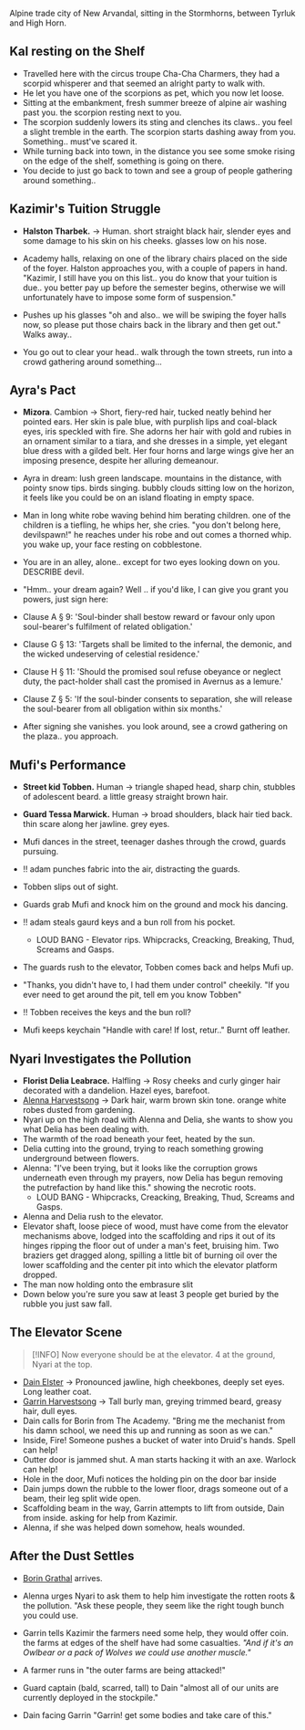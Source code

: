 
Alpine trade city of New Arvandal, sitting in the Stormhorns, between Tyrluk and High Horn. 
## Kal resting on the Shelf
- Travelled here with the circus troupe Cha-Cha Charmers, they had a scorpid whisperer and that seemed an alright party to walk with. 
- He let you have one of the scorpions as pet, which you now let loose.
- Sitting at the embankment, fresh summer breeze of alpine air washing past you. the scorpion resting next to you. 
- The scorpion suddenly lowers its sting and clenches its claws.. you feel a slight tremble in the earth. The scorpion starts dashing away from you. Something.. must've scared it.
- While turning back into town, in the distance you see some smoke rising on the edge of the shelf, something is going on there.
- You decide to just go back to town and see a group of people gathering around something..

## Kazimir's Tuition Struggle
- **Halston Tharbek.** -> Human. short straight black hair, slender eyes and some damage to his skin on his cheeks. glasses low on his nose.

- Academy halls, relaxing on one of the library chairs placed on the side of the foyer. Halston approaches you, with a couple of papers in hand. "Kazimir, I still have you on this list.. you do know that your tuition is due.. you better pay up before the semester begins, otherwise we will unfortunately have to impose some form of suspension." 
- Pushes up his glasses "oh and also.. we will be swiping the foyer halls now, so please put those chairs back in the library and then get out." Walks away..
- You go out to clear your head.. walk through the town streets, run into a crowd gathering around something... 

## Ayra's Pact
- **Mizora**. Cambion -> Short, fiery-red hair, tucked neatly behind her pointed ears. Her skin is pale blue, with purplish lips and coal-black eyes, iris speckled with fire. She adorns her hair with gold and rubies in an ornament similar to a tiara, and she dresses in a simple, yet elegant blue dress with a gilded belt. Her four horns and large wings give her an imposing presence, despite her alluring demeanour.

- Ayra in dream: lush green landscape. mountains in the distance, with pointy snow tips. birds singing. bubbly clouds sitting low on the horizon, it feels like you could be on an island floating in empty space. 
- Man in long white robe waving behind him berating children. one of the children is a tiefling, he whips her, she cries. "you don't belong here, devilspawn!" he reaches under his robe and out comes a thorned whip. you wake up, your face resting on cobblestone.
- You are in an alley, alone.. except for two eyes looking down on you. DESCRIBE devil.
- "Hmm.. your dream again? Well .. if you'd like, I can give you grant you powers, just sign here:
- Clause A § 9: 'Soul-binder shall bestow reward or favour only upon soul-bearer's fulfilment of related obligation.'  
- Clause G § 13: 'Targets shall be limited to the infernal, the demonic, and the wicked undeserving of celestial residence.'  
- Clause H § 11: 'Should the promised soul refuse obeyance or neglect duty, the pact-holder shall cast the promised in Avernus as a lemure.'  
- Clause Z § 5: 'If the soul-binder consents to separation, she will release the soul-bearer from all obligation within six months.'
- After signing she vanishes. you look around, see a crowd gathering on the plaza.. you approach. 

## Mufi's Performance
- **Street kid Tobben.** Human -> triangle shaped head, sharp chin, stubbles of adolescent beard. a little greasy straight brown hair.
- **Guard Tessa Marwick.** Human -> broad shoulders, black hair tied back. thin scare along her jawline. grey eyes.

- Mufi dances in the street, teenager dashes through the crowd, guards pursuing.
- !! adam punches fabric into the air, distracting the guards.
- Tobben slips out of sight.
- Guards grab Mufi and knock him on the ground and mock his dancing. 
- !! adam steals gaurd keys and a bun roll from his pocket. 
  - LOUD BANG - Elevator rips. Whipcracks, Creacking, Breaking, Thud, Screams and Gasps.
- The guards rush to the elevator, Tobben comes back and helps Mufi up.
- "Thanks, you didn't have to, I had them under control" cheekily. "If you ever need to get around the pit, tell em you know Tobben"
- !! Tobben receives the keys and the bun roll?
- Mufi keeps keychain "Handle with care! If lost, retur.." Burnt off leather.

## Nyari Investigates the Pollution
- **Florist Delia Leabrace.** Halfling -> Rosy cheeks and curly ginger hair decorated with a dandelion. Hazel eyes, barefoot. 
- [Alenna Harvestsong](dm/npcs.md#alenna-harvestsong) -> Dark hair, warm brown skin tone. orange white robes dusted from gardening.
- Nyari up on the high road with Alenna and Delia, she wants to show you what Delia has been dealing with. 
- The warmth of the road beneath your feet, heated by the sun.
- Delia cutting into the ground, trying to reach something growing underground between flowers.
- Alenna: "I've been trying, but it looks like the corruption grows underneath even through my prayers, now Delia has begun removing the putrefaction by hand like this." showing the necrotic roots. 
  - LOUD BANG - Whipcracks, Creacking, Breaking, Thud, Screams and Gasps.
- Alenna and Delia rush to the elevator.
- Elevator shaft, loose piece of wood, must have come from the elevator mechanisms above, lodged into the scaffolding and rips it out of its hinges ripping the floor out of under a man's feet, bruising him. Two braziers get dragged along, spilling a little bit of burning oil over the lower scaffolding and the center pit into which the elevator platform dropped.
- The man now holding onto the embrasure slit 
- Down below you're sure you saw at least 3 people get buried by the rubble you just saw fall. 

## The Elevator Scene

>[!INFO] Now everyone should be at the elevator. 4 at the ground, Nyari at the top.

- [Dain Elster](dm/npcs.md#dain-elster) -> Pronounced jawline, high cheekbones, deeply set eyes. Long leather coat. 
- [Garrin Harvestsong](dm/npcs.md#garrin-harvestsong) -> Tall burly man, greying trimmed beard, greasy hair, dull eyes.
- Dain calls for Borin from The Academy. "Bring me the mechanist from his damn school, we need this up and running as soon as we can."
- Inside, Fire! Someone pushes a bucket of water into Druid's hands. Spell can help!
- Outter door is jammed shut. A man starts hacking it with an axe. Warlock can help!
- Hole in the door, Mufi notices the holding pin on the door bar inside
- Dain jumps down the rubble to the lower floor, drags someone out of a beam, their leg split wide open. 
- Scaffolding beam in the way, Garrin attempts to lift from outside, Dain from inside. asking for help from Kazimir.
- Alenna, if she was helped down somehow, heals wounded.

## After the Dust Settles

- [Borin Grathal](dm/npcs.md#borin-grathal) arrives.
- Alenna urges Nyari to ask them to help him investigate the rotten roots & the pollution. "Ask these people, they seem like the right tough bunch you could use.
- Garrin tells Kazimir the farmers need some help, they would offer coin. the farms at edges of the shelf have had some casualties. *"And if it's an Owlbear or a pack of Wolves we could use another muscle."*

- A farmer runs in "the outer farms are being attacked!"
- Guard captain (bald, scarred, tall) to Dain "almost all of our units are currently deployed in the stockpile."
- Dain facing Garrin "Garrin! get some bodies and take care of this."
